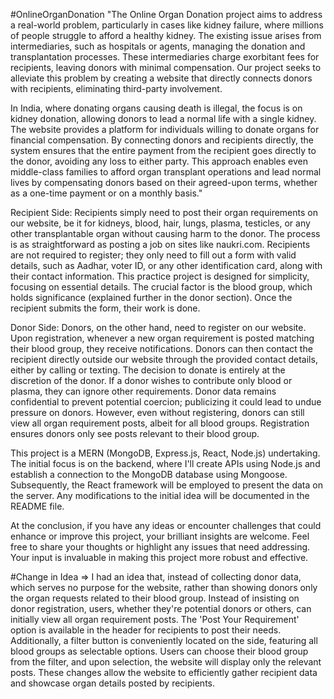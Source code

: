 #OnlineOrganDonation
"The Online Organ Donation project aims to address a real-world problem, particularly in cases like kidney failure, where millions of people struggle to afford a healthy kidney. The existing issue arises from intermediaries, such as hospitals or agents, managing the donation and transplantation processes. These intermediaries charge exorbitant fees for recipients, leaving donors with minimal compensation. Our project seeks to alleviate this problem by creating a website that directly connects donors with recipients, eliminating third-party involvement.

In India, where donating organs causing death is illegal, the focus is on kidney donation, allowing donors to lead a normal life with a single kidney. The website provides a platform for individuals willing to donate organs for financial compensation. By connecting donors and recipients directly, the system ensures that the entire payment from the recipient goes directly to the donor, avoiding any loss to either party. This approach enables even middle-class families to afford organ transplant operations and lead normal lives by compensating donors based on their agreed-upon terms, whether as a one-time payment or on a monthly basis."

Recipient Side: Recipients simply need to post their organ requirements on our website, be it for kidneys, blood, hair, lungs, plasma, testicles, or any other transplantable organ without causing harm to the donor. The process is as straightforward as posting a job on sites like naukri.com. Recipients are not required to register; they only need to fill out a form with valid details, such as Aadhar, voter ID, or any other identification card, along with their contact information. This practice project is designed for simplicity, focusing on essential details. The crucial factor is the blood group, which holds significance (explained further in the donor section). Once the recipient submits the form, their work is done.

Donor Side: Donors, on the other hand, need to register on our website. Upon registration, whenever a new organ requirement is posted matching their blood group, they receive notifications. Donors can then contact the recipient directly outside our website through the provided contact details, either by calling or texting. The decision to donate is entirely at the discretion of the donor. If a donor wishes to contribute only blood or plasma, they can ignore other requirements. Donor data remains confidential to prevent potential coercion; publicizing it could lead to undue pressure on donors. However, even without registering, donors can still view all organ requirement posts, albeit for all blood groups. Registration ensures donors only see posts relevant to their blood group.

This project is a MERN (MongoDB, Express.js, React, Node.js) undertaking. The initial focus is on the backend, where I'll create APIs using Node.js and establish a connection to the MongoDB database using Mongoose. Subsequently, the React framework will be employed to present the data on the server. Any modifications to the initial idea will be documented in the README file.

At the conclusion, if you have any ideas or encounter challenges that could enhance or improve this project, your brilliant insights are welcome. Feel free to share your thoughts or highlight any issues that need addressing. Your input is invaluable in making this project more robust and effective.

#Change in Idea
=> I had an idea that, instead of collecting donor data, which serves no purpose for the website, rather than showing donors only the organ requests related to their blood group. Instead of insisting on donor registration, users, whether they're potential donors or others, can initially view all organ requirement posts. The 'Post Your Requirement' option is available in the header for recipients to post their needs. Additionally, a filter button is conveniently located on the side, featuring all blood groups as selectable options. Users can choose their blood group from the filter, and upon selection, the website will display only the relevant posts. These changes allow the website to efficiently gather recipient data and showcase organ details posted by recipients.
